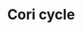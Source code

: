 ---
annotations:
- id: PW:0000033
  parent: classic metabolic pathway
  type: Pathway Ontology
  value: energy metabolic pathway
authors:
- Ersaxton
- AlexanderPico
- MaintBot
- Khanspers
- Mkutmon
- MartijnVanIersel
- Egonw
- Zari
- DeSl
- Eweitz
citedin:
- link: PMC9114474
  title: Low Cancer Incidence in Naked Mole-Rats May Be Related to Their Inability
    to Express the Warburg Effect (2022)
- link: PMC8751594
  title: DNA methylation of ARHGAP30 is negatively associated with ARHGAP30 expression
    in lung adenocarcinoma, which reduces tumor immunity and is detrimental to patient
    survival (2021)
- link: PMC9621138
  title: CD200 ectodomain shedding into the tumor microenvironment leads to NK cell
    dysfunction and apoptosis (2022)
communities: []
description: 'The Cori cycle (also known as the Lactic acid cycle), named after its
  discoverers, Carl Ferdinand Cori and Gerty Cori, refers to the metabolic pathway
  in which lactate produced by anaerobic glycolysis in the muscles moves to the liver
  and is converted to glucose, which then returns to the muscles and is metabolized
  back to lactate.  Muscular activity requires ATP, which is provided by the breakdown
  of glycogen in the skeletal muscles. The breakdown of glycogen, a process known
  as glycogenolysis, releases glucose in the form of glucose-1-phosphate (G-1-P).
  The G-1-P is converted to G-6-P by the enzyme phosphoglucomutase. G-6-P is readily
  fed into glycolysis, (or can go into the pentose phosphate pathway if G-6-P concentration
  is high) a process that provides ATP to the muscle cells as an energy source. During
  muscular activity, the store of ATP needs to be constantly replenished. When the
  supply of oxygen is sufficient, this energy comes from feeding pyruvate, one product
  of glycolysis, into the Krebs cycle. When oxygen supply is insufficient, typically
  during intense muscular activity, energy must be released through anaerobic metabolism.
  Lactic acid fermentation converts pyruvate to lactate by lactate dehydrogenase.
  Most importantly, fermentation regenerates NAD+, maintaining the NAD+ concentration
  so that additional glycolysis reactions can occur. The fermentation step oxidizes
  the NADH produced by glycolysis back to NAD+, transferring two electrons from NADH
  to reduce pyruvate into lactate.  Instead of accumulating inside the muscle cells,
  lactate produced by anaerobic fermentation is taken up by the liver. This initiates
  the other half of the Cori cycle. In the liver, gluconeogenesis occurs. From an
  intuitive perspective, gluconeogenesis reverses both glycolysis and fermentation
  by converting lactate first into pyruvate, and finally back to glucose. The glucose
  is then supplied to the muscles through the bloodstream; it is ready to be fed into
  further glycolysis reactions. If muscle activity has stopped, the glucose is used
  to replenish the supplies of glycogen through glycogenesis. Overall, the glycolysis
  part of the cycle produces 2 ATP molecules at a cost of 6 ATP molecules consumed
  in the gluconeogenesis part. Each iteration of the cycle must be maintained by a
  net consumption of 4 ATP molecules. As a result, the cycle cannot be sustained indefinitely.
  The intensive consumption of ATP molecules indicates that the Cori cycle shifts
  the metabolic burden from the muscles to the liver. Source: [Wikipedia](https://en.wikipedia.org/wiki/Cori_cycle).  Proteins
  on this pathway have targeted assays available via the [CPTAC Assay Portal](https://assays.cancer.gov/available_assays?wp_id=WP1946).'
last-edited: 2025-06-30
ndex: 67b302d9-8b63-11eb-9e72-0ac135e8bacf
organisms:
- Homo sapiens
redirect_from:
- /index.php/Pathway:WP1946
- /instance/WP1946
- /instance/WP1946_r139671
revision: r139671
schema-jsonld:
- '@context': https://schema.org/
  '@id': https://wikipathways.github.io/pathways/WP1946.html
  '@type': Dataset
  creator:
    '@type': Organization
    name: WikiPathways
  description: 'The Cori cycle (also known as the Lactic acid cycle), named after
    its discoverers, Carl Ferdinand Cori and Gerty Cori, refers to the metabolic pathway
    in which lactate produced by anaerobic glycolysis in the muscles moves to the
    liver and is converted to glucose, which then returns to the muscles and is metabolized
    back to lactate.  Muscular activity requires ATP, which is provided by the breakdown
    of glycogen in the skeletal muscles. The breakdown of glycogen, a process known
    as glycogenolysis, releases glucose in the form of glucose-1-phosphate (G-1-P).
    The G-1-P is converted to G-6-P by the enzyme phosphoglucomutase. G-6-P is readily
    fed into glycolysis, (or can go into the pentose phosphate pathway if G-6-P concentration
    is high) a process that provides ATP to the muscle cells as an energy source.
    During muscular activity, the store of ATP needs to be constantly replenished.
    When the supply of oxygen is sufficient, this energy comes from feeding pyruvate,
    one product of glycolysis, into the Krebs cycle. When oxygen supply is insufficient,
    typically during intense muscular activity, energy must be released through anaerobic
    metabolism. Lactic acid fermentation converts pyruvate to lactate by lactate dehydrogenase.
    Most importantly, fermentation regenerates NAD+, maintaining the NAD+ concentration
    so that additional glycolysis reactions can occur. The fermentation step oxidizes
    the NADH produced by glycolysis back to NAD+, transferring two electrons from
    NADH to reduce pyruvate into lactate.  Instead of accumulating inside the muscle
    cells, lactate produced by anaerobic fermentation is taken up by the liver. This
    initiates the other half of the Cori cycle. In the liver, gluconeogenesis occurs.
    From an intuitive perspective, gluconeogenesis reverses both glycolysis and fermentation
    by converting lactate first into pyruvate, and finally back to glucose. The glucose
    is then supplied to the muscles through the bloodstream; it is ready to be fed
    into further glycolysis reactions. If muscle activity has stopped, the glucose
    is used to replenish the supplies of glycogen through glycogenesis. Overall, the
    glycolysis part of the cycle produces 2 ATP molecules at a cost of 6 ATP molecules
    consumed in the gluconeogenesis part. Each iteration of the cycle must be maintained
    by a net consumption of 4 ATP molecules. As a result, the cycle cannot be sustained
    indefinitely. The intensive consumption of ATP molecules indicates that the Cori
    cycle shifts the metabolic burden from the muscles to the liver. Source: [Wikipedia](https://en.wikipedia.org/wiki/Cori_cycle).  Proteins
    on this pathway have targeted assays available via the [CPTAC Assay Portal](https://assays.cancer.gov/available_assays?wp_id=WP1946).'
  keywords:
  - 1,3-biphosphoglycerate
  - 2-phosphoglycerate(3-)
  - 3-Phosphoglycerate
  - '6-Phosphogluconolactone '
  - 6P Gluconate DH
  - 6P gluconate
  - ADP
  - ALDOA
  - ATP
  - Alanine
  - D-Fructose-6-phosphate
  - DHAP
  - Enolase
  - Epimerase
  - Fructose 1,6-bisphosphate
  - Fructose 6P
  - G3P
  - G6P
  - G6PD
  - GAPDH
  - GPI
  - GPT
  - Gluconolactonase
  - Glucose
  - Glycogen
  - Hexokinase
  - H₂O
  - Insulin
  - Isomerase
  - LDHA
  - Lactate
  - NAD+
  - NADH
  - PFKP
  - PGAM1
  - PGK1
  - PGK2
  - Phosphoenol Pyruvate
  - Pyruvate
  - Pyruvate Kinase
  - Ribose
  - SLC2A1
  - SLC2A2
  - SLC2A4
  - Sedoheptulose
  - TALDO1
  - TPI1
  - Transketolase
  - Xylulose
  - erythroses
  - ribulose
  license: CC0
  name: Cori cycle
seo: CreativeWork
title: Cori cycle
wpid: WP1946
---